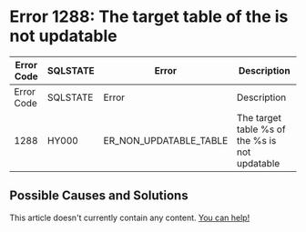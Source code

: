 
# Error 1288: The target table of the is not updatable


| Error Code | SQLSTATE | Error | Description |
| --- | --- | --- | --- |
| Error Code | SQLSTATE | Error | Description |
| 1288 | HY000 | ER_NON_UPDATABLE_TABLE | The target table %s of the %s is not updatable |




## Possible Causes and Solutions


This article doesn't currently contain any content. [You can help!](/kb/en/writing-and-editing-knowledge-base-articles/)

